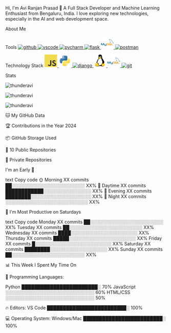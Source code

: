 Hi, I'm Avi Ranjan Prasad 👋
A Full Stack Developer and Machine Learning Enthusiast from Bengaluru, India. I love exploring new technologies, especially in the AI and web development space.

About Me

Tools
<a href="https://github.com" target="_blank"> <img src="https://cdn.jsdelivr.net/gh/devicons/devicon/icons/github/github-original.svg" alt="github" width="40" height="40"/> </a> <a href="https://code.visualstudio.com/" target="_blank"> <img src="https://cdn.jsdelivr.net/gh/devicons/devicon/icons/vscode/vscode-original.svg" alt="vscode" width="40" height="40"/> </a> <a href="https://www.jetbrains.com/pycharm/" target="_blank"> <img src="https://cdn.jsdelivr.net/gh/devicons/devicon/icons/pycharm/pycharm-original.svg" alt="pycharm" width="40" height="40"/> </a> <a href="https://flask.palletsprojects.com/" target="_blank" rel="noreferrer"> <img src="https://www.vectorlogo.zone/logos/pocoo_flask/pocoo_flask-icon.svg" alt="flask" width="40" height="40"/> </a> <a href="https://www.mysql.com/" target="_blank" rel="noreferrer"> <img src="https://raw.githubusercontent.com/devicons/devicon/master/icons/mysql/mysql-original-wordmark.svg" alt="mysql" width="40" height="40"/> </a> <a href="https://postman.com" target="_blank" rel="noreferrer"> <img src="https://www.vectorlogo.zone/logos/getpostman/getpostman-icon.svg" alt="postman" width="40" height="40"/> </a>

Technology Stack
<a href="https://developer.mozilla.org/en-US/docs/Web/JavaScript" target="_blank" rel="noreferrer"> <img src="https://raw.githubusercontent.com/devicons/devicon/master/icons/javascript/javascript-original.svg" alt="javascript" width="40" height="40"/> </a> <a href="https://www.python.org" target="_blank" rel="noreferrer"> <img src="https://raw.githubusercontent.com/devicons/devicon/master/icons/python/python-original.svg" alt="python" width="40" height="40"/> </a> <a href="https://www.djangoproject.com/" target="_blank" rel="noreferrer"> <img src="https://cdn.worldvectorlogo.com/logos/django.svg" alt="django" width="40" height="40"/> </a> <a href="https://www.linux.org/" target="_blank" rel="noreferrer"> <img src="https://raw.githubusercontent.com/devicons/devicon/master/icons/linux/linux-original.svg" alt="linux" width="40" height="40"/> </a> <a href="https://www.mysql.com/" target="_blank" rel="noreferrer"> <img src="https://raw.githubusercontent.com/devicons/devicon/master/icons/mysql/mysql-original-wordmark.svg" alt="mysql" width="40" height="40"/> </a> <a href="https://git-scm.com/" target="_blank" rel="noreferrer"> <img src="https://www.vectorlogo.zone/logos/git-scm/git-scm-icon.svg" alt="git" width="40" height="40"/> </a>

Stats
<p><img src="https://github-readme-stats.vercel.app/api?username=thunderavi&theme=material-palenight&hide_border=false&include_all_commits=false&count_private=false" alt="thunderavi" /></p> <p><img src="https://github-readme-streak-stats.herokuapp.com/?user=thunderavi&theme=material-palenight&hide_border=false" alt="thunderavi" /></p> <p><img src="https://github-readme-stats.vercel.app/api/top-langs/?username=thunderavi&theme=material-palenight&hide_border=false&include_all_commits=false&count_private=false&layout=compact" alt="thunderavi" /></p>

<!--START_SECTION:waka-->

🐱 My GitHub Data

🏆 Contributions in the Year 2024

📦 GitHub Storage Used

📜 10 Public Repositories

🔑 Private Repositories

I'm an Early 🐤

text
Copy code
🌞 Morning    XX commits      ██░░░░░░░░░░░░░░░░░░░░░░░   XX% 
🌆 Daytime    XX commits     ████████████░░░░░░░░░░░░░░░   XX% 
🌃 Evening    XX commits      ████████░░░░░░░░░░░░░░░░░░░   XX% 
🌙 Night      XX commits      ░░░░░░░░░░░░░░░░░░░░░░░░░░   XX%

📅 I'm Most Productive on Saturdays

text
Copy code
Monday       XX commits      ██░░░░░░░░░░░░░░░░░░░░░░░   XX% 
Tuesday      XX commits      ██░░░░░░░░░░░░░░░░░░░░░░░   XX% 
Wednesday    XX commits      ████░░░░░░░░░░░░░░░░░░░░░   XX% 
Thursday     XX commits      █████░░░░░░░░░░░░░░░░░░░░░   XX% 
Friday       XX commits      █░░░░░░░░░░░░░░░░░░░░░░░░   XX% 
Saturday     XX commits      ████████░░░░░░░░░░░░░░░░░░   XX% 
Sunday       XX commits      ██░░░░░░░░░░░░░░░░░░░░░░░   XX%

📊 This Week I Spent My Time On


💬 Programming Languages:

Python                         ████████████████████████░   70% 
JavaScript                     ░░░░░░░░░░░░░░░░░░░░░░░░░░░░ 60%
HTML/CSS                       ░░░░░░░░░░░░░░░░░░░░░░░░░░░░ 50%

🔥 Editors: 
VS Code                        █████████████████████████░   100%

💻 Operating System: 
Windows/Mac                   █████████████████████████░   100%

